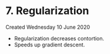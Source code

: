 # 7. Regularization
Created Wednesday 10 June 2020


* Regularization decreases contortion. 
* Speeds up gradient descent.


